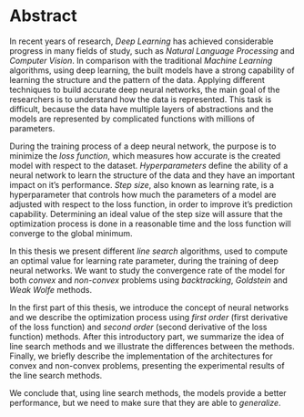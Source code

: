 # Abstract

In recent years of research, <i>Deep Learning</i> has achieved considerable progress in many fields of study, such as <i>Natural Language Processing</i> and <i>Computer Vision</i>. In comparison with the traditional <i>Machine Learning</i> algorithms, using deep learning, the built models have a strong capability of learning the structure and the pattern of the data. Applying different techniques to build accurate deep neural networks, the main goal of the researchers is to understand how the data is represented. This task is difficult, because the data have multiple layers of abstractions and the models are represented by complicated functions with millions of parameters.

During the training process of a deep neural network, the purpose is to minimize the <i>loss function</i>, which measures how accurate is the created model with respect to the dataset. <i>Hyperparameters</i> define the ability of a neural network to learn the structure of the data and they have an important impact on it’s performance. <i>Step size</i>, also known as learning rate, is a hyperparameter that controls how much the parameters of a model are adjusted with respect to the loss function, in order to improve it’s prediction capability. Determining an ideal value of the step size will assure that the optimization process is done in a reasonable time and the loss function will converge to the global minimum.

In this thesis we present different <i>line search</i> algorithms, used to compute an optimal value for learning rate parameter, during the training of deep neural networks. We want to study the convergence rate of the model for both <i>convex</i> and <i>non-convex</i> problems using <i>backtracking</i>, <i>Goldstein</i> and <i>Weak Wolfe</i> methods.

In the first part of this thesis, we introduce the concept of neural networks and we describe the optimization process using <i>first order</i> (first derivative of the loss function) and <i>second order</i> (second derivative of the loss function) methods. After this introductory part, we summarize the idea of line search methods and we illustrate the differences between the methods. Finally, we
briefly describe the implementation of the architectures for convex and non-convex problems, presenting the experimental results of the line search methods.

We conclude that, using line search methods, the models provide a better performance, but we need to make sure that they are able to <i>generalize</i>.
